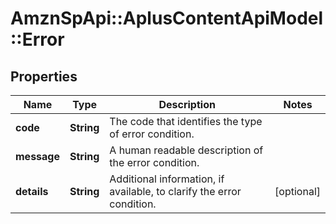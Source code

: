 # AmznSpApi::AplusContentApiModel::Error

## Properties
Name | Type | Description | Notes
------------ | ------------- | ------------- | -------------
**code** | **String** | The code that identifies the type of error condition. | 
**message** | **String** | A human readable description of the error condition. | 
**details** | **String** | Additional information, if available, to clarify the error condition. | [optional] 

